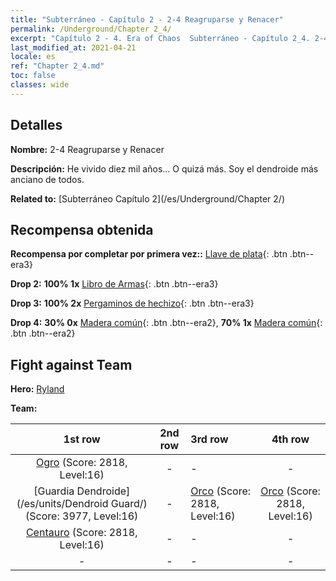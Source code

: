 ```yaml
---
title: "Subterráneo - Capítulo 2 - 2-4 Reagruparse y Renacer"
permalink: /Underground/Chapter 2_4/
excerpt: "Capítulo 2 - 4. Era of Chaos  Subterráneo - Capítulo 2_4. 2-4 Reagruparse y Renacer"
last_modified_at: 2021-04-21
locale: es
ref: "Chapter 2_4.md"
toc: false
classes: wide
---
```


## Detalles

 **Nombre:** 2-4 Reagruparse y Renacer

 **Descripción:** He vivido diez mil años... O quizá más. Soy el dendroide más anciano de todos.

 **Related to:** [Subterráneo Capítulo 2](/es/Underground/Chapter 2/)

## Recompensa obtenida

 **Recompensa por completar por primera vez::** [Llave de plata](/es/Items/con_693/){: .btn .btn--era3}

 **Drop 2:** **100% 1x** [Libro de Armas](/es/Items/mat_18/){: .btn .btn--era3}

 **Drop 3:** **100% 2x** [Pergaminos de hechizo](/es/Items/con_694/){: .btn .btn--era3}

 **Drop 4:** **30% 0x** [Madera común](/es/Items/mat_7/){: .btn .btn--era2}, **70% 1x** [Madera común](/es/Items/mat_7/){: .btn .btn--era2}


## Fight against Team
 **Hero:** [Ryland](/es/heroes/Ryland/)

 **Team:**


  | 1st row | 2nd row | 3rd row | 4th row |
  |:----:|:----:|:----|:----:|
  | [Ogro](/es/units/Ogre/) (Score: 2818, Level:16)  | - | - | - |
  | [Guardia Dendroide](/es/units/Dendroid Guard/) (Score: 3977, Level:16)  | - | [Orco](/es/units/Orc/) (Score: 2818, Level:16)  | [Orco](/es/units/Orc/) (Score: 2818, Level:16)  |
  | [Centauro](/es/units/Centaur/) (Score: 2818, Level:16)  | - | - | - |
  | - | - | - | - |


